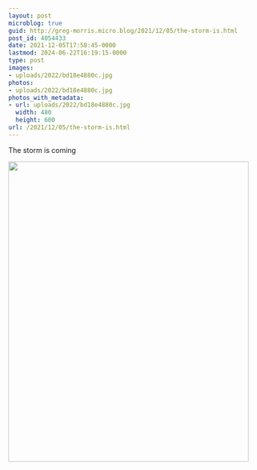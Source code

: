 ```yaml
---
layout: post
microblog: true
guid: http://greg-morris.micro.blog/2021/12/05/the-storm-is.html
post_id: 4054433
date: 2021-12-05T17:58:45-0000
lastmod: 2024-06-22T16:19:15-0000
type: post
images:
- uploads/2022/bd18e4880c.jpg
photos:
- uploads/2022/bd18e4880c.jpg
photos_with_metadata:
- url: uploads/2022/bd18e4880c.jpg
  width: 480
  height: 600
url: /2021/12/05/the-storm-is.html
---
```

The storm is coming

<img src="uploads/2022/bd18e4880c.jpg" width="480" height="600" alt="">
